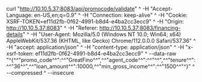 curl "http://10.10.5.37:8083/api/promocode/validate" ^
  -H "Accept-Language: en-US,en;q=0.9" ^
  -H "Connection: keep-alive" ^
  -H "Cookie: XSRF-TOKEN=ef11d2fb-0f62-4991-b8d4-e4ba2cc3ecc9" ^
  -H "Origin: http://10.10.5.37:8083" ^
  -H "Referer: http://10.10.5.37:8083/financing-details" ^
  -H "User-Agent: Mozilla/5.0 (Windows NT 10.0; Win64; x64) AppleWebKit/537.36 (KHTML, like Gecko) Chrome/112.0.0.0 Safari/537.36" ^
  -H "accept: application/json" ^
  -H "content-type: application/json" ^
  -H "x-xsrf-token: ef11d2fb-0f62-4991-b8d4-e4ba2cc3ecc9" ^
  --data-raw "^{^\^"promo_code^\^":^\^"GreatFino^\^",^\^"agent_code^\^":^\^"^\^",^\^"tenure^\^":^\^"36^\^",^\^"loan_amount^\^":10000,^\^"min_gross_income^\^":^\^"1500^\^"^}" ^
  --compressed ^
  --insecure
